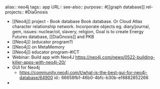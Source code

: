 alias:: neo4j
tags:: app
URL::
see-also::
purpose:: #[[graph database]]
rel-projects:: #DiaGnosis

- [[Neo4j]] project - Book database
  		Book database. Or Cloud Atlas character relationship network. Incorporate objects eg. diary/journal, gem, issues: nuclear/oil, slavery, religion,
  		Goal is to create Energy Futures database, [[DiaGnosis]] and PKB
- [[Neo4j]] (educator program?)
- [[Neo4j]] on MetaMemory
- [[Neo4j]] educator program-#ICT
- Webinar: Build app with Neo4J
  			https://neo4j.com/news/0522-building-killer-apps-with-neo4j-20/
- GUI for Neo4j
	- https://community.neo4j.com/t/what-is-the-best-gui-for-neo4j-database/64900
	  id:: 66658fb1-46b0-4bfc-b30b-ef8882852266
-
